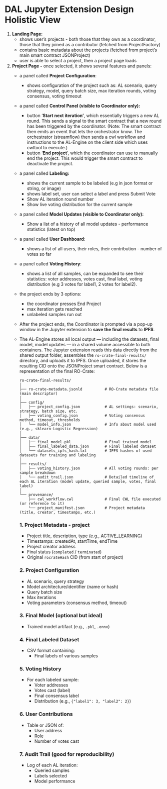 # DAL Jupyter Extension Design Holistic View

1. **Landing Page:**
    - shows user’s projects - both those that they own as a coordinator, those that they joined as a contributor (fetched from ProjectFactory)
    - contains basic metadata about the projects (fetched from project’s main smart contract JSONProject)
    - user is able to select a project, then a project page loads
2. **Project Page -** once selected, it shows several features and panels:
    - a panel called **Project Configuration**:
        - shows configuration of the project such as: AL scenario, query strategy, model, query batch size, max iteration rounds, voting consensus, voting timeout
    - a panel called **Control Panel (visible to Coordinator only):**
        - button ‘**Start next iteration’**, which essentially triggers a new AL round. This sends a signal to the smart contract that a new round has been triggered by the coordinator. (Note: The smart contract then emits an event that lets the orchestrator know. The orchestrator (streamflow) then sends a cwl workflow and instructions to the AL-Engine on the client side which uses cwltool to execute.)
        - button ‘**End project**’, which the coordinator can use to manually end the project. This would trigger the smart contract to deactivate the project.
    - a panel called **Labeling:**
        - shows the current sample to be labeled (e.g in json format or string, or image)
        - shows label set, user can select a label and press Submit Vote
        - Show AL iteration round number
        - Show live voting distribution for the current sample
    - a panel called **Model Updates (visible to Coordinator only):**
        - Show a list of a history of all model updates - performance statistics (latest on top)
    - a panel called **User Dashboard**:
        - shows a list of all users, their roles, their contribution - number of votes so far
    - a panel called **Voting History**:
        - shows a list of all samples, can be expanded to see their statistics: voter addresses, votes cast, final label, voting distribution (e.g 3 votes for label1, 2 votes for label2).
    - the project ends by 3 options:
        - the coordinator presses End Project
        - max iteration gets reached
        - unlabeled samples run out
    - After the project ends, the Coordinator is prompted via a pop-up window in the Jupyter extension to **save the final results** to **IPFS**.
    - The AL-Engine stores all local output — including the datasets, final model, model updates — in a shared volume accessible to both containers. The Jupyter extension reads this data directly from the shared output folder, assembles the `ro-crate-final-results/` directory, and uploads it to IPFS. Once uploaded, it stores the resulting CID onto the JSONProject smart contract. Below is a representation of the final RO-Crate:
        
        ```solidity
        ro-crate-final-results/
        │
        ├── ro-crate-metadata.jsonld          # RO-Crate metadata file (main descriptor)
        │
        ├── config/
        │   ├── project_config.json           # AL settings: scenario, strategy, batch size, etc.
        │   ├── voting_config.json            # Voting consensus method, timeout, thresholds
        │   └── model_info.json               # Info about model used (e.g., sklearn-Logistic Regression)
        │
        ├── data/
        │   ├── final_model.pkl               # Final trained model
        │   ├── final_labeled_data.json       # Final labeled dataset
        │   └── datasets_ipfs_hash.txt        # IPFS hashes of used datasets for training and labeling
        │
        ├── results/
        │   ├── voting_history.json           # All voting rounds: per sample breakdown
        │   └── audit_trail.json              # Detailed timeline of each AL iteration (model update, queried sample, votes, final label)
        │
        └── provenance/
            ├── cwl_workflow.cwl              # Final CWL file executed (or reference to it)
            └── project_manifest.json         # Project metadata (title, creator, timestamps, etc.)
        
        ```
        
        ### 1. **Project Metadata - project**
        
        - Project title, description, type (e.g., ACTIVE_LEARNING)
        - Timestamps: createdAt, startTime, endTime
        - Project creator address
        - Final status (`completed` / `terminated`)
        - Original `rocrateHash` CID (from start of project)
        
        ### 2. **Project Configuration**
        
        - AL scenario, query strategy
        - Model architecture/identifier (name or hash)
        - Query batch size
        - Max iterations
        - Voting parameters (consensus method, timeout)
        
        ### 3. **Final Model (optional but ideal)**
        
        - Trained model artifact (e.g., `.pkl`, `.onnx`)
        
        ### 4. **Final Labeled Dataset**
        
        - CSV format containing:
            - Final labels of various samples
        
        ### 5. **Voting History**
        
        - For each labeled sample:
            - Voter addresses
            - Votes cast (label)
            - Final consensus label
            - Distribution (e.g., `{"label1": 3, "label2": 2}`)
        
        ### 6. **User Contributions**
        
        - Table or JSON of:
            - User address
            - Role
            - Number of votes cast
        
        ### 7. **Audit Trail (good for reproducibility)**
        
        - Log of each AL iteration:
            - Queried samples
            - Labels selected
            - Model performance